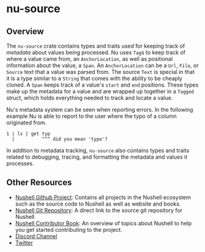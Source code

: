 # nu-source

## Overview

The `nu-source` crate contains types and traits used for keeping track of _metadata_ about values being processed.
Nu uses `Tag`s to keep track of where a value came from, an `AnchorLocation`,
as well as positional information about the value, a `Span`.
An `AnchorLocation` can be a `Url`, `File`, or `Source` text that a value was parsed from.
The source `Text` is special in that it is a type similar to a `String` that comes with the ability to be cheaply cloned.
A `Span` keeps track of a value's `start` and `end` positions.
These types make up the metadata for a value and are wrapped up together in a `Tagged` struct,
which holds everything needed to track and locate a value.


Nu's metadata system can be seen when reporting errors.
In the following example Nu is able to report to the user where the typo of a column originated from.

```
1 | ls | get typ
  |          ^^^ did you mean 'type'?
```

In addition to metadata tracking, `nu-source` also contains types and traits
related to debugging, tracing, and formatting the metadata and values it processes.

## Other Resources
- [Nushell Github Project](https://github.com/nushell):
  Contains all projects in the Nushell ecosystem such as the source code to Nushell as well as website and books.
- [Nushell Git Repository](https://github.com/nushell/nushell):
  A direct link to the source git repository for Nushell
- [Nushell Contributor Book](https://github.com/nushell/contributor-book):
  An overview of topics about Nushell to help you get started contributing to the project.
- [Discord Channel](https://discordapp.com/invite/NtAbbGn)
- [Twitter](https://twitter.com/nu_shell)